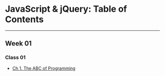 # JavaScript & jQuery: Table of Contents  
___  
## Week 01 
### Class 01  
- [Ch 1. The ABC of Programming](Ch1ABCProgram.md)
